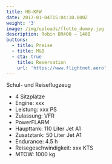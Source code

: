 ```yaml
---
title: HB-KFW
date: 2017-01-04T15:04:10.000Z
weight: '3'
image: /img/uploads/flotte_dummy.jpg
description: Robin DR400 – 140B
buttons:
  - title: Preise
  - title: M&B
  - cta: true
    title: Reservation
    url: 'https://www.flightnet.aero'
---
```

Schul- und Reiseflugzeug

* 4 Sitzplätze
* Engine: xxx
* Leistung: xxx PS
* Zulassung: VFR
* PowerFLARM
* Haupttank: 110 Liter Jet A1
* Zusatztank: 50 Liter Jet A1
* Endurance: 4.5 h
* Reisegeschwindigkeit: xxx KTS
* MTOW: 1000 kg
